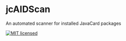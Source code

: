 # jcAIDScan
An automated scanner for installed JavaCard packages

[![MIT licensed](https://img.shields.io/badge/license-MIT-blue.svg)](https://github.com/petrs/jcAIDScan/blob/master/LICENSE)
